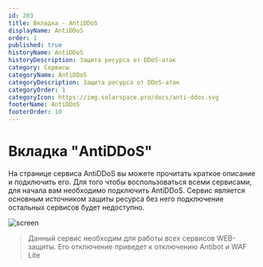 ```yaml
---
id: 203
title: Вкладка - AntiDDoS
displayName: AntiDDoS
order: 1
published: true
historyName: AntiDDoS
historyDescription: Защита ресурса от DDoS-атак
category: Сервисы
categoryName: AntiDDoS
categoryDescription: Защита ресурса от DDoS-атак
categoryOrder: 1
categoryIcon: https://img.solarspace.pro/docs/anti-ddos.svg
footerName: AntiDDoS
footerOrder: 10
---
```


# **Вкладка "AntiDDoS"**
На странице сервиса AntiDDoS вы можете прочитать краткое описание и подключить его.
Для того чтобы воспользоваться всеми сервисами, для начала вам необходимо подключить AntiDDoS. Сервис является основным источником защиты ресурса без него подключение остальных сервисов будет недоступно.

![screen]()

> Данный сервис необходим для работы всех сервисов WEB-защиты. Его отключение приведет к отключению Antibot и WAF Lite
